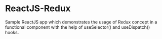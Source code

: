 # ReactJS-Redux
Sample ReactJS app which demonstrates the usage of Redux concept in a functional component with the help of useSelector() and useDispatch() hooks.
